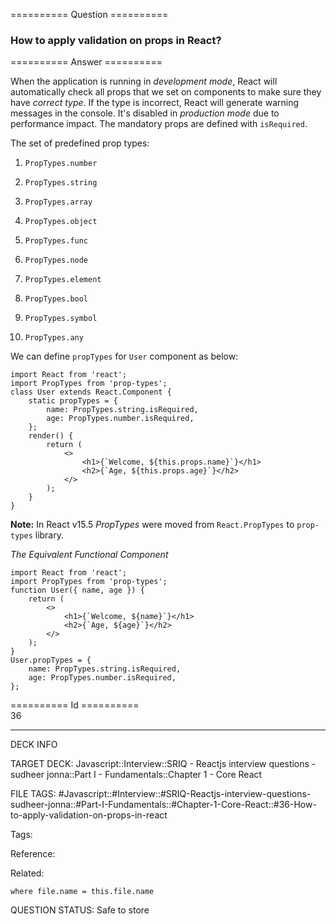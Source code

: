 ========== Question ==========  

### How to apply validation on props in React?  

========== Answer ==========  

When the application is running in _development mode_, React will automatically check all props that we set on components to make sure they have _correct type_. If the type is incorrect, React will generate warning messages in the console. It's disabled in _production mode_ due to performance impact. The mandatory props are defined with `isRequired`.

The set of predefined prop types:

1. `PropTypes.number`

2. `PropTypes.string`

3. `PropTypes.array`

4. `PropTypes.object`

5. `PropTypes.func`

6. `PropTypes.node`

7. `PropTypes.element`

8. `PropTypes.bool`

9. `PropTypes.symbol`

10. `PropTypes.any`

We can define `propTypes` for `User` component as below:

<!-- codeblock-start -->
<pre><code class="hljs language-jsx"><span class="hljs-keyword">import</span> <span class="hljs-title class_">React</span> <span class="hljs-keyword">from</span> <span class="hljs-string">'react'</span>;
<span class="hljs-keyword">import</span> <span class="hljs-title class_">PropTypes</span> <span class="hljs-keyword">from</span> <span class="hljs-string">'prop-types'</span>;
<span class="hljs-keyword">class</span> <span class="hljs-title class_">User</span> <span class="hljs-keyword">extends</span> <span class="hljs-title class_ inherited__">React.Component</span> {
    <span class="hljs-keyword">static</span> propTypes = {
        <span class="hljs-attr">name</span>: <span class="hljs-title class_">PropTypes</span>.<span class="hljs-property">string</span>.<span class="hljs-property">isRequired</span>,
        <span class="hljs-attr">age</span>: <span class="hljs-title class_">PropTypes</span>.<span class="hljs-property">number</span>.<span class="hljs-property">isRequired</span>,
    };
    <span class="hljs-title function_">render</span>(<span class="hljs-params"></span>) {
        <span class="hljs-keyword">return</span> (
            <span class="xml"><span class="hljs-tag">&#x3C;></span>
                <span class="hljs-tag">&#x3C;<span class="hljs-name">h1</span>></span>{`Welcome, ${this.props.name}`}<span class="hljs-tag">&#x3C;/<span class="hljs-name">h1</span>></span>
                <span class="hljs-tag">&#x3C;<span class="hljs-name">h2</span>></span>{`Age, ${this.props.age}`}<span class="hljs-tag">&#x3C;/<span class="hljs-name">h2</span>></span>
            <span class="hljs-tag">&#x3C;/></span></span>
        );
    }
}
</code></pre>
<!-- codeblock-end -->

**Note:** In React v15.5 _PropTypes_ were moved from `React.PropTypes` to `prop-types` library.

_The Equivalent Functional Component_

<!-- codeblock-start -->
<pre><code class="hljs language-jsx"><span class="hljs-keyword">import</span> <span class="hljs-title class_">React</span> <span class="hljs-keyword">from</span> <span class="hljs-string">'react'</span>;
<span class="hljs-keyword">import</span> <span class="hljs-title class_">PropTypes</span> <span class="hljs-keyword">from</span> <span class="hljs-string">'prop-types'</span>;
<span class="hljs-keyword">function</span> <span class="hljs-title function_">User</span>(<span class="hljs-params">{ name, age }</span>) {
    <span class="hljs-keyword">return</span> (
        <span class="xml"><span class="hljs-tag">&#x3C;></span>
            <span class="hljs-tag">&#x3C;<span class="hljs-name">h1</span>></span>{`Welcome, ${name}`}<span class="hljs-tag">&#x3C;/<span class="hljs-name">h1</span>></span>
            <span class="hljs-tag">&#x3C;<span class="hljs-name">h2</span>></span>{`Age, ${age}`}<span class="hljs-tag">&#x3C;/<span class="hljs-name">h2</span>></span>
        <span class="hljs-tag">&#x3C;/></span></span>
    );
}
<span class="hljs-title class_">User</span>.<span class="hljs-property">propTypes</span> = {
    <span class="hljs-attr">name</span>: <span class="hljs-title class_">PropTypes</span>.<span class="hljs-property">string</span>.<span class="hljs-property">isRequired</span>,
    <span class="hljs-attr">age</span>: <span class="hljs-title class_">PropTypes</span>.<span class="hljs-property">number</span>.<span class="hljs-property">isRequired</span>,
};
</code></pre>
<!-- codeblock-end -->

========== Id ==========  
36

---

DECK INFO

TARGET DECK: Javascript::Interview::SRIQ - Reactjs interview questions - sudheer jonna::Part I - Fundamentals::Chapter 1 - Core React

FILE TAGS: #Javascript::#Interview::#SRIQ-Reactjs-interview-questions-sudheer-jonna::#Part-I-Fundamentals::#Chapter-1-Core-React::#36-How-to-apply-validation-on-props-in-react

Tags:

Reference:

Related:

```dataview
where file.name = this.file.name
```
QUESTION STATUS: Safe to store
